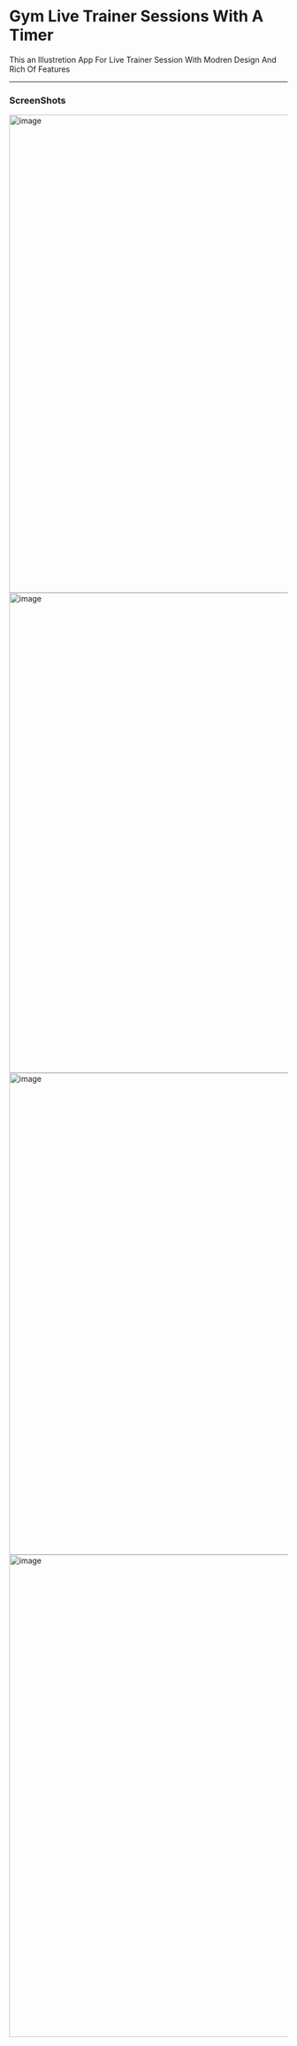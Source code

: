 <h1>Gym Live Trainer Sessions With A Timer</h1>
<p>This an Illustretion App For Live Trainer Session With Modren Design And Rich Of Features</p>
<hr />
<h3>ScreenShots</h3>
<img width="1842" height="863" alt="image" src="https://github.com/user-attachments/assets/55ed7a9e-2070-4031-9b5f-6f8406e9ca0b" />
<img width="1852" height="867" alt="image" src="https://github.com/user-attachments/assets/1f523309-6f69-445b-901e-70dddeb438cb" />
<img width="1851" height="870" alt="image" src="https://github.com/user-attachments/assets/d537e9b2-52ce-4c03-b5ce-59582f957527" />
<img width="1850" height="871" alt="image" src="https://github.com/user-attachments/assets/e52bf4b8-69fd-436c-a8e2-141241685713" />



